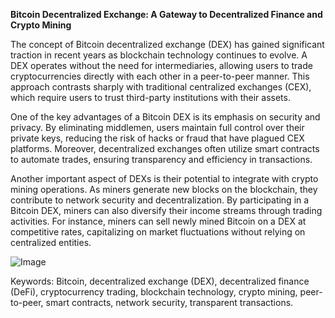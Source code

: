 **Bitcoin Decentralized Exchange: A Gateway to Decentralized Finance and Crypto Mining**

The concept of Bitcoin decentralized exchange (DEX) has gained significant traction in recent years as blockchain technology continues to evolve. A DEX operates without the need for intermediaries, allowing users to trade cryptocurrencies directly with each other in a peer-to-peer manner. This approach contrasts sharply with traditional centralized exchanges (CEX), which require users to trust third-party institutions with their assets.

One of the key advantages of a Bitcoin DEX is its emphasis on security and privacy. By eliminating middlemen, users maintain full control over their private keys, reducing the risk of hacks or fraud that have plagued CEX platforms. Moreover, decentralized exchanges often utilize smart contracts to automate trades, ensuring transparency and efficiency in transactions.

Another important aspect of DEXs is their potential to integrate with crypto mining operations. As miners generate new blocks on the blockchain, they contribute to network security and decentralization. By participating in a Bitcoin DEX, miners can also diversify their income streams through trading activities. For instance, miners can sell newly mined Bitcoin on a DEX at competitive rates, capitalizing on market fluctuations without relying on centralized entities.

![Image](https://github.com/user-attachments/assets/b8266eee-691e-4ee1-99ef-bfa10d234fd4)

Keywords: Bitcoin, decentralized exchange (DEX), decentralized finance (DeFi), cryptocurrency trading, blockchain technology, crypto mining, peer-to-peer, smart contracts, network security, transparent transactions.